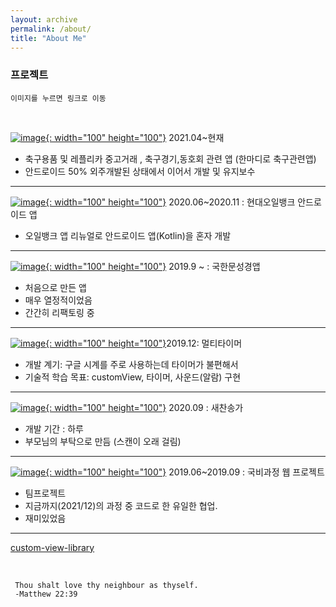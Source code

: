 ```yaml
---
layout: archive
permalink: /about/
title: "About Me"
---
```


### 프로젝트
    이미지를 누르면 링크로 이동

<br>

[![image](https://play-lh.googleusercontent.com/qkbrIh-QBjYCGkidauZpIF2_KRC3Lau1ZErEAL1xkhXsA6XGR--tiJeSSHzAB4LWuzw=w240-h480-rw){: width="100" height="100"}](https://play.google.com/store/apps/details?id=brace.formation) 2021.04~현재
- 축구용품 및 레플리카 중고거래 , 축구경기,동호회 관련 앱 (한마디로 축구관련앱)
- 안드로이드 50% 외주개발된 상태에서 이어서 개발 및 유지보수

___

[![image](https://user-images.githubusercontent.com/55625423/106105029-a6fc5a00-6186-11eb-96ec-ab05c9881e5a.png){: width="100" height="100"}](https://play.google.com/store/apps/details?id=com.hyundaioilbank.android&hl=ko)  2020.06~2020.11 : 현대오일뱅크 안드로이드 앱  
- 오일뱅크 앱 리뉴얼로 안드로이드 앱(Kotlin)을 혼자 개발

___


[![image](https://user-images.githubusercontent.com/55625423/106109316-bbdbec00-618c-11eb-8597-c902ebc65135.png){: width="100" height="100"}](https://play.google.com/store/apps/details?id=com.box.bible&hl=ko) 2019.9 ~ : 국한문성경앱
- 처음으로 만든 앱
- 매우 열정적이었음
- 간간히 리팩토링 중

___

[![image](https://user-images.githubusercontent.com/55625423/106109559-08272c00-618d-11eb-8e73-561e76845eff.png){: width="100" height="100"}](https://play.google.com/store/apps/details?id=com.box.firecast&hl=ko)2019.12: 멀티타이머
- 개발 계기: 구글 시계를 주로 사용하는데 타이머가 불편해서
- 기술적 학습 목표: customView, 타이머, 사운드(알람) 구현 
___

[![image](https://user-images.githubusercontent.com/55625423/106109185-8fc06b00-618c-11eb-97e4-b917caeab559.png){: width="100" height="100"}](https://play.google.com/store/apps/details?id=com.box.hymn&hl=ko) 2020.09 : 새찬송가
- 개발 기간 : 하루
- 부모님의 부탁으로 만듬 (스캔이 오래 걸림)
___


[![image](https://user-images.githubusercontent.com/55625423/106109942-723fd100-618d-11eb-9b28-7e94ff794e57.png){: width="100" height="100"}](https://github.com/yegyu/DotNet)
2019.06~2019.09 : 국비과정 웹 프로젝트
- 팀프로젝트
- 지금까지(2021/12)의 과정 중 코드로 한 유일한 협업.
- 재미있었음
                
___

[custom-view-library](https://github.com/f2janyway/custom_view)

<br>

```
 Thou shalt love thy neighbour as thyself.
 -Matthew 22:39
```




